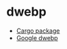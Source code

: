 # dwebp

* [Cargo package](https://crates.io/crates/dwebp)
* [Google dwebp](https://developers.google.com/speed/webp/docs/dwebp)
